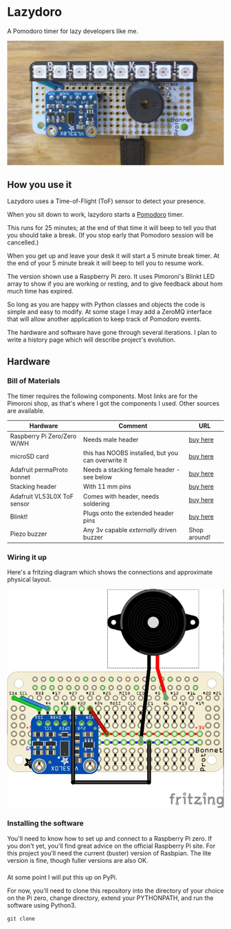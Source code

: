 # Lazydoro

A Pomodoro timer for lazy developers like me.

![lazy- zero](plan/images/lazy-zero-cropped.jpg)

## How you use it

Lazydoro uses a Time-of-Flight (ToF) sensor to detect your presence.

When you sit down to work, lazydoro starts a [Pomodoro](https://en.wikipedia.org/wiki/Pomodoro_Technique) timer.

This runs for 25 minutes; at the end of that time it will beep to tell you that you should take a break. (If you stop early that Pomodoro session will be cancelled.)

When you get up and leave your desk it will start a 5 minute break timer. At the end of your 5 minute break it will beep to tell you to resume work.

The version shown use a Raspberry Pi zero. It uses Pimoroni's Blinkt LED array to show if you are working or resting, and to give feedback about hom much time has expired.

So long as you are happy with Python classes and objects the code is simple and easy to modify. At some stage I may add a ZeroMQ interface that will allow another application to keep track of Pomodoro events.

The hardware and software have gone through several iterations. I plan to write a history page which will describe project's evolution.

## Hardware

### Bill of Materials

The timer requires the following components. Most links are for the Pimoroni shop, as that's where I got the components I used. Other sources are available.

|Hardware|Comment|URL|
|--------|-----------|---|
|Raspberry Pi Zero/Zero W/WH|Needs male header|[buy here](https://shop.pimoroni.com/products/raspberry-pi-zero-wh-with-pre-soldered-header)|
|microSD card|this has NOOBS installed, but you can overwrite it|[buy here](https://shop.pimoroni.com/products/noobs-32gb-microsd-card-3-1)|
|Adafruit permaProto bonnet|Needs a stacking female header - see below|[buy here](https://shop.pimoroni.com/products/adafruit-perma-proto-bonnet-mini-kit)|
|Stacking header|With 11 mm pins|[buy here](https://shop.pimoroni.com/products/2x20-pin-gpio-header-for-raspberry-pi-2-b-a?variant=1132812269)|
|Adafruit VL53L0X ToF sensor|Comes with header, needs soldering|[buy here](https://shop.pimoroni.com/products/adafruit-vl53l0x-time-of-flight-distance-sensor-30-to-1000mm)|
|Blinkt!|Plugs onto the extended header pins|[buy here](https://shop.pimoroni.com/products/blinkt)|
|Piezo buzzer|Any 3v capable *externally* driven buzzer|Shop around!|

### Wiring it up

Here's a fritzing diagram which shows the connections and approximate physical layout.

![Fritzed](plan/images/lazydoro_bb.jpg)

### Installing the software

You'll need to know how to set up and connect to a Raspberry Pi zero. If you don't yet, you'll find great advice on the official Raspberry Pi site. For this project you'll need  the current (buster) version of Rasbpian. The lite version is fine, though fuller versions are also OK. 

###

At some point I will put this up on PyPi.

For now, you'll need to clone this repository into the directory of your choice on the Pi zero, change directory, extend your PYTHONPATH, and run the software using Python3.

    git clone 






